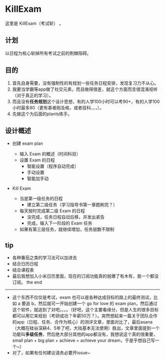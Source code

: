 ﻿KillExam
========
这里是 KillExam（考试斩） 。


计划
---
以日程为核心斩掉所有考试之前的荆棘阻碍。

目的
----
1. 首先自身需要，没有强制性的有规划一些任务日程安排，发现复习力不从心。
2. 我要当学霸等app做了社交元素，而且做得很差，就这个方面而言很混淆视听（对于真正的学习）。
3. 而且没有**任务规划**这个设计思想，有的人学100小时可以考90+，有的人学100小时最多80（更有甚者刚及格，或者挂科，，，）。
3. 先做这个为后面的plants练手。

设计概述
---
- 创建 exam plan
	- 输入 Exam 的概述（时间科目）
	- 设置 Exam 的日程
		- 智能设置（程序自动完成）
		- 手动设置
		- 智能加手动

- Kill Exam
	- 当是第一级任务的日程
		- 建立第二级任务（学习指导书第一章题刷完？）
	- 每天按时完成第二级 Exam 的日程
		- 没完成，任务日程自动后移，并发出紧告
		- 完成，输入下一阶段的 Exam 任务
	- 如果有第三层任务，就继续增加，任务层数不限制

tip
---
- 各种番茄之类的学习法可以加进去
- 结合日历日程
- 结合课程表
- 最后我想加入小米日历里面，现在的订阅功能真的弱爆了有木有，我一个都没订阅。
the end
----
- 这个东西不仅仅是考试，exam 也可以是各种达成目标的路上的最终测试，比如 a 要追 b，然后就可一开始创建一个 go for love 的 exam plan，然后通过这个软件，就追到了对吧。。。。（好吧，这个主要看缘分，但是人生的很多目标都可以用它来规划（考研成功？年薪50万？）。突然想起来一篇关于团队合作的app（日程、任务、合作为核心）的测评文章，里面对比了，最后asana（大概在硅谷深耕4、5年了吧，大陆基本无法使用）胜出，文章里面提到一个功能叫**多级任务**，然后绝大部分其他的app都没有，我想说这个真的很重要，small plan + big plan + achieve = achieve your dream，于是乎想自己写一个~）
- 对了，如果有任何建议请务必要开issue~